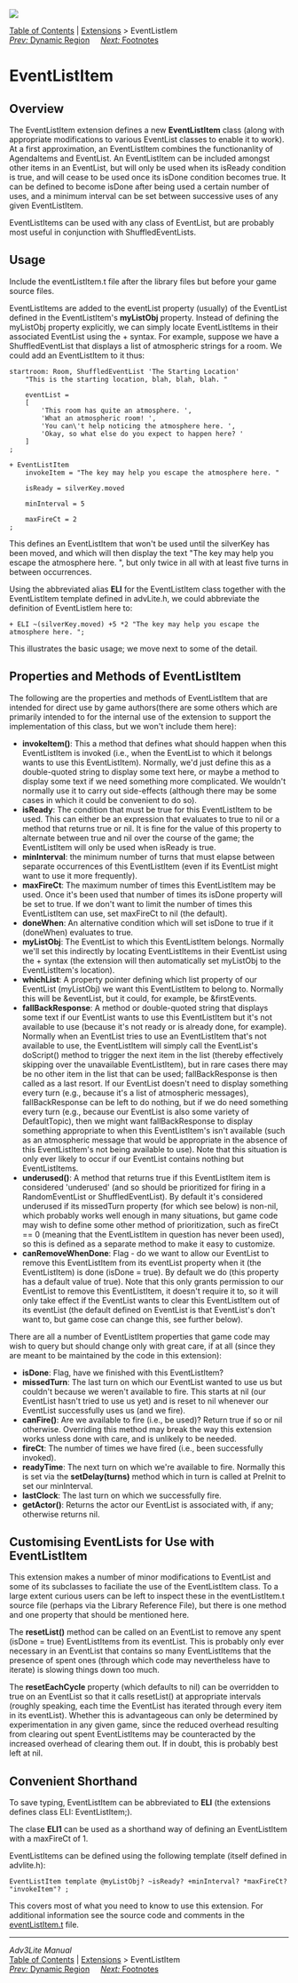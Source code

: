 <div class="topbar">

<img src="../../docs/manual/topbar.jpg" data-border="0" />

</div>

<div class="nav">

<a href="../../docs/manual/toc.htm" class="nav">Table of Contents</a> \|
<a href="../../docs/manual/extensions.htm" class="nav">Extensions</a> \>
EventListIem  
<span class="navnp"><a href="dynregion.htm" class="nav"><em>Prev:</em> Dynamic Region</a>
    <a href="footnotes.htm" class="nav"><em>Next:</em> Footnotes</a>    
</span>

</div>

<div class="main">

# EventListItem

## Overview

The EventListItem extension defines a new **EventListItem** class (along
with appropriate modifications to various EventList classes to enable it
to work). At a first approximation, an EventListItem combines the
functionanlity of AgendaItems and EventList. An EventListItem can be
included amongst other items in an EventList, but will only be used when
its isReady condition is true, and will cease to be used once its isDone
condition becomes true. It can be defined to become isDone after being
used a certain number of uses, and a minimum interval can be set between
successive uses of any given EventListItem.

EventListItems can be used with any class of EventList, but are probably
most useful in conjunction with ShuffledEventLists.

## Usage

Include the eventListItem.t file after the library files but before your
game source files.

EventListItems are added to the eventList property (usually) of the
EventList defined in the EventListItem's **myListObj** property. Instead
of defining the myListObj property explicitly, we can simply locate
EventListItems in their associated EventList using the + syntax. For
example, suppose we have a ShuffledEventList that displays a list of
atmospheric strings for a room. We could add an EventListItem to it
thus:

<div class="code">

    startroom: Room, ShuffledEventList 'The Starting Location'
        "This is the starting location, blah, blah, blah. "
        
        eventList =     
        [
            'This room has quite an atmosphere. ',
            'What an atmospheric room! ',
            'You can\'t help noticing the atmosphere here. ',
            'Okay, so what else do you expect to happen here? '
        ]
    ;

    + EventListItem
        invokeItem = "The key may help you escape the atmosphere here. " 
        
        isReady = silverKey.moved
        
        minInterval = 5
        
        maxFireCt = 2
    ;   
     

</div>

This defines an EventListItem that won't be used until the silverKey has
been moved, and which will then display the text "The key may help you
escape the atmosphere here. ", but only twice in all with at least five
turns in between occurrences.

Using the abbreviated alias **ELI** for the EventListItem class together
with the EventListItem template defined in advLite.h, we could
abbreviate the definition of EventListIem here to:

<div class="code">

    + ELI ~(silverKey.moved) +5 *2 "The key may help you escape the atmosphere here. ";

</div>

This illustrates the basic usage; we move next to some of the detail.

  

## Properties and Methods of EventListItem

The following are the properties and methods of EventListItem that are
intended for direct use by game authors(there are some others which are
primarily intended to for the internal use of the extension to support
the implementation of this class, but we won't include them here):

- **invokeItem()**: This a method that defines what should happen when
  this EventListItem is invoked (i.e., when the EventList to which it
  belongs wants to use this EventListItem). Normally, we'd just define
  this as a double-quoted string to display some text here, or maybe a
  method to display some text if we need something more complicated. We
  wouldn't normally use it to carry out side-effects (although there may
  be some cases in which it could be convenient to do so).
- **isReady**: The condition that must be true for this EventListItem to
  be used. This can either be an expression that evaluates to true to
  nil or a method that returns true or nil. It is fine for the value of
  this property to alternate between true and nil over the course of the
  game; the EventListItem will only be used when isReady is true.
- **minInterval**: the minimum number of turns that must elapse between
  separate occurrences of this EventListItem (even if its EventList
  might want to use it more frequently).
- **maxFireCt**: The maximum number of times this EventListItem may be
  used. Once it's been used that number of times its isDone property
  will be set to true. If we don't want to limit the number of times
  this EventListItem can use, set maxFireCt to nil (the default).
- **doneWhen**: An alternative condition which will set isDone to true
  if it (doneWhen) evaluates to true.
- **myListObj**: The EventList to which this EventListItem belongs.
  Normally we'll set this indirectly by locating EventListItems in their
  EventList using the + syntax (the extension will then automatically
  set myListObj to the EventListItem's location).
- **whichList**: A property pointer defining which list property of our
  EventList (myListObj) we want this EventListItem to belong to.
  Normally this will be &eventList, but it could, for example, be
  &firstEvents.
- **fallBackResponse**: A method or double-quoted string that displays
  some text if our EventList wants to use this EventListItem but it's
  not available to use (because it's not ready or is already done, for
  example). Normally when an EventList tries to use an EventListItem
  that's not available to use, the EventListItem will simply call the
  EventList's doScript() method to trigger the next item in the list
  (thereby effectively skipping over the unavailable EventListItem), but
  in rare cases there may be no other item in the list that can be used;
  fallBackResponse is then called as a last resort. If our EventList
  doesn't need to display something every turn (e.g., because it's a
  list of atmospheric messages), fallBackResponse can be left to do
  nothing, but if we do need something every turn (e.g., because our
  EventList is also some variety of DefaultTopic), then we might want
  fallBackResponse to display something appropriate to when this
  EventListItem's isn't available (such as an atmospheric message that
  would be appropriate in the absence of this EventListItem's not being
  available to use). Note that this situation is only ever likely to
  occur if our EventList contains nothing but EventListItems.
- **underused()**: A method that returns true if this EventListItem item
  is considered 'underused' (and so should be prioritized for firing in
  a RandomEventList or ShuffledEventList). By default it's considered
  underused if its missedTurn property (for which see below) is non-nil,
  which probably works well enough in many situations, but game code may
  wish to define some other method of prioritization, such as
  <span class="code">fireCt == 0</span> (meaning that the EventListItem
  in question has never been used), so this is defined as a separate
  method to make it easy to customize.
- **canRemoveWhenDone**: Flag - do we want to allow our EventList to
  remove this EventListItem from its eventList property when it (the
  EventListItem) is done (isDone = true). By default we do (this
  property has a default value of true). Note that this only grants
  permission to our EventList to remove this EventListItem, it doesn't
  require it to, so it will only take effect if the EventList wants to
  clear this EventListItem out of its eventList (the default defined on
  EventList is that EventList's don't want to, but game cose can change
  this, see further below).

There are all a number of EventListItem properties that game code may
wish to query but should change only with great care, if at all (since
they are meant to be maintained by the code in this extension):

- **isDone**: Flag, have we finished with this EventListItem?
- **missedTurn**: The last turn on which our EventList wanted to use us
  but couldn't because we weren't available to fire. This starts at nil
  (our EventList hasn't tried to use us yet) and is reset to nil
  whenever our EventList successfully uses us (and we fire).
- **canFire()**: Are we available to fire (i.e., be used)? Return true
  if so or nil otherwise. Overriding this method may break the way this
  extension works unless done with care, and is unlikely to be needed.
- **fireCt**: The number of times we have fired (i.e., been successfully
  invoked).
- **readyTime**: The next turn on which we're available to fire.
  Normally this is set via the **setDelay(turns)** method which in turn
  is called at PreInit to set our minInterval.
- **lastClock**: The last turn on which we successfully fire.
- **getActor()**: Returns the actor our EventList is associated with, if
  any; otherwise returns nil.

  

## Customising EventLists for Use with EventListItem

This extension makes a number of minor modifications to EventList and
some of its subclasses to faciliate the use of the EventListItem class.
To a large extent curious users can be left to inspect these in the
eventListItem.t source file (perhaps via the Library Reference File),
but there is one method and one property that should be mentioned here.

The **resetList()** method can be called on an EventList to remove any
spent (isDone = true) EventListItems from its eventList. This is
probably only ever necessary in an EventList that contains so many
EventListItems that the presence of spent ones (through which code may
nevertheless have to iterate) is slowing things down too much.

The **resetEachCycle** property (which defaults to nil) can be
overridden to true on an EventList so that it calls resetList() at
appropriate intervals (roughly speaking, each time the EventList has
iterated through every item in its eventList). Whether this is
advantageous can only be determined by experimentation in any given
game, since the reduced overhead resulting from clearing out spent
EventListItems may be counteracted by the increased overhead of clearing
them out. If in doubt, this is probably best left at nil.

  

## Convenient Shorthand

To save typing, EventListItem can be abbreviated to **ELI** (the
extensions defines <span class="code">class ELI: EventListItem;</span>).

The clase **ELI1** can be used as a shorthand way of defining an
EventListItem with a maxFireCt of 1.

EventListItems can be defined using the following template (itself
defined in advlite.h):

<div class="code">

    EventListItem template @myListObj? ~isReady? +minInterval? *maxFireCt? "invokeItem"? ;

</div>

  

This covers most of what you need to know to use this extension. For
additional information see the source code and comments in the
[eventListItem.t](../eventListItem.t) file.

  

</div>

------------------------------------------------------------------------

<div class="navb">

*Adv3Lite Manual*  
<a href="../../docs/manual/toc.htm" class="nav">Table of Contents</a> \|
<a href="../../docs/manual/extensions.htm" class="nav">Extensions</a> \>
EventListItem  
<span class="navnp"><a href="dynregion.htm" class="nav"><em>Prev:</em> Dynamic Region</a>
    <a href="footnotes.htm" class="nav"><em>Next:</em> Footnotes</a>    
</span>

</div>
